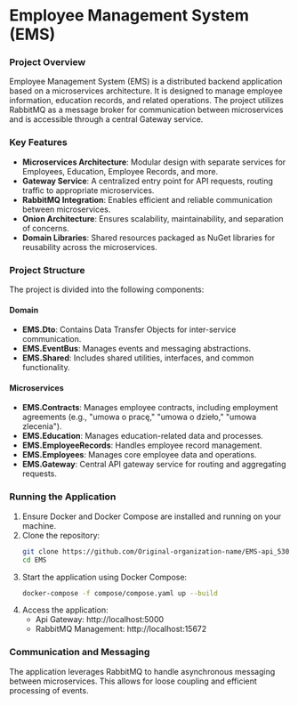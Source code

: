 # Employee Management System (EMS)

### Project Overview
Employee Management System (EMS) is a distributed backend application based on a microservices architecture. It is designed to manage employee information, education records, and related operations. The project utilizes RabbitMQ as a message broker for communication between microservices and is accessible through a central Gateway service.

### Key Features
- **Microservices Architecture**: Modular design with separate services for Employees, Education, Employee Records, and more.
- **Gateway Service**: A centralized entry point for API requests, routing traffic to appropriate microservices.
- **RabbitMQ Integration**: Enables efficient and reliable communication between microservices.
- **Onion Architecture**: Ensures scalability, maintainability, and separation of concerns.
- **Domain Libraries**: Shared resources packaged as NuGet libraries for reusability across the microservices.

### Project Structure
The project is divided into the following components:

#### Domain
- **EMS.Dto**: Contains Data Transfer Objects for inter-service communication.
- **EMS.EventBus**: Manages events and messaging abstractions.
- **EMS.Shared**: Includes shared utilities, interfaces, and common functionality.

#### Microservices
- **EMS.Contracts**: Manages employee contracts, including employment agreements (e.g., "umowa o pracę," "umowa o dzieło," "umowa zlecenia").
- **EMS.Education**: Manages education-related data and processes.
- **EMS.EmployeeRecords**: Handles employee record management.
- **EMS.Employees**: Manages core employee data and operations.
- **EMS.Gateway**: Central API gateway service for routing and aggregating requests.

### Running the Application
1. Ensure Docker and Docker Compose are installed and running on your machine.
2. Clone the repository:
   ```bash
   git clone https://github.com/Original-organization-name/EMS-api_53004_52325.git
   cd EMS
3. Start the application using Docker Compose:
    ```bash
   docker-compose -f compose/compose.yaml up --build
4. Access the application:
   - Api Gateway: http://localhost:5000
   - RabbitMQ Management: http://localhost:15672
   
### Communication and Messaging

The application leverages RabbitMQ to handle asynchronous messaging between microservices. This allows for loose coupling and efficient processing of events.